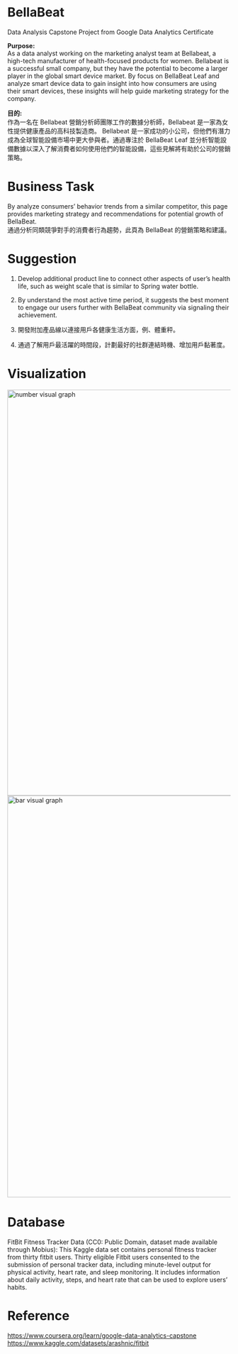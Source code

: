 # BellaBeat
Data Analysis Capstone Project from Google Data Analytics Certificate

**Purpose:**</br>
As a data analyst working on the marketing analyst team at Bellabeat, a high-tech manufacturer of health-focused products for women. Bellabeat is a successful small company, but they have the potential to become a larger player in the global smart device market.  By focus on BellaBeat Leaf and analyze smart device data to gain insight into how consumers are using their smart devices, these insights will help guide marketing strategy for the company.</br>

**目的:**</br>
作為一名在 Bellabeat 營銷分析師團隊工作的數據分析師，Bellabeat 是一家為女性提供健康產品的高科技製造商。 Bellabeat 是一家成功的小公司，但他們有潛力成為全球智能設備市場中更大參與者。通過專注於 BellaBeat Leaf 並分析智能設備數據以深入了解消費者如何使用他們的智能設備，這些見解將有助於公司的營銷策略。<br/>

# Business Task
By analyze consumers’ behavior trends from a similar competitor, this page provides marketing strategy and recommendations for potential growth of BellaBeat.</br>
通過分析同類競爭對手的消費者行為趨勢，此頁為 BellaBeat 的營銷策略和建議。

# Suggestion
1. Develop additional product line to connect other aspects of user’s health life, such as weight scale that is similar to Spring water bottle.</br>
2. By understand the most active time period,  it suggests the best moment to engage our users further with BellaBeat community via signaling their achievement.</br>

1. 開發附加產品線以連接用戶各健康生活方面，例、體重秤。</br>
2. 通過了解用戶最活躍的時間段，計劃最好的社群連結時機、增加用戶黏著度。</br>

# Visualization
<img width="915" alt="number visual graph" src="https://user-images.githubusercontent.com/63726744/188815597-345e0578-bd64-46de-a62e-ed0c6a5c9d06.png">
<img width="906" alt="bar visual graph" src="https://user-images.githubusercontent.com/63726744/188815771-41074dc6-afbc-4ec3-b427-0ea2ffecc2fc.png">

# Database
FitBit Fitness Tracker Data (CC0: Public Domain, dataset made available through Mobius): This Kaggle data set
contains personal fitness tracker from thirty fitbit users. Thirty eligible Fitbit users consented to the submission of
personal tracker data, including minute-level output for physical activity, heart rate, and sleep monitoring. It includes
information about daily activity, steps, and heart rate that can be used to explore users’ habits.

# Reference
https://www.coursera.org/learn/google-data-analytics-capstone </br>
https://www.kaggle.com/datasets/arashnic/fitbit </br>
